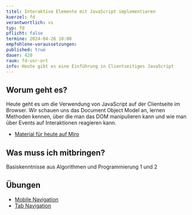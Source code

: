 ```yaml
---
titel: Interaktive Elemente mit JavaScript implementieren
kuerzel: fd
verantwortlich: vs
typ: fd
pflicht: false
termine: 2024-04-26 10:00
empfohlene-voraussetzungen: 
published: true
dauer: 420
raum: fd-vor-ort
info: Heute gibt es eine Einführung in Clientseitiges JavaScript
---
```


## Worum geht es?
Heute geht es um die Verwendung von JavaScript auf der Clientseite im Browser. Wir schauen uns das Document Object Model an, lernen  Methoden kennen, über die man das DOM manipulieren kann und wie man über Events auf Interaktionen reagieren kann.
- [Material für heute auf Miro](https://miro.com/app/board/o9J_lJoMH-4=/?moveToWidget=3458764554701151839&cot=14)

<!-- - [Wie ist JavaScript entstanden und wie sieht die Entwicklung von JS aus?](https://www.jetbrains.com/de-de/lp/javascript-25/)
- [Was ist JavaScript und wie verwende ich es Clientseitig](https://developer.mozilla.org/de/docs/Learn/JavaScript/First_steps/What_is_JavaScript)?
- [Was ist der Unterschied zwischen var, let und const?](https://www.freecodecamp.org/news/var-let-and-const-whats-the-difference/)
- [Was ist das Document Object Model?](https://www.javascripttutorial.net/javascript-dom/document-object-model-in-javascript/)
- [Wie können Element übere das DOM selektiert werden?](https://www.javascripttutorial.net/javascript-dom/javascript-queryselector/)
- [Wie können HTML Attribute abgefragt und gesetzt werden?](https://www.javascripttutorial.net/javascript-dom/html-attributes-dom-object-properties/)
- [Was sind Events und Eventhandler?](https://www.javascripttutorial.net/javascript-dom/javascript-events/)
- [Was sind JavaScript Page Load Events und wofür benötigt man diese?](https://www.javascripttutorial.net/javascript-dom/javascript-page-load-events/)
- [Wie kann man auf Events reagieren?](https://www.javascripttutorial.net/javascript-dom/handling-events-in-javascript/) -->

## Was muss ich mitbringen?
Basiskenntnisse aus Algorithmen und Programmierung 1 und 2

<!--## Weiteres Material

- [Introduction - JavaScript](https://developer.mozilla.org/en-US/docs/Web/JavaScript/Guide/Introduction)
- [Introduction to events](https://developer.mozilla.org/en-US/docs/Learn/JavaScript/Building_blocks/Events)
- [Intersection Observer API](https://developer.mozilla.org/en-US/docs/Web/API/Intersection_Observer_API)
- [Element Web API](https://developer.mozilla.org/en-US/docs/Web/API/Element)-->

## Übungen
- [Mobile Navigation](/mi-bachelor-webdevelopment/assignments/fd-04-js-mobile-navigation/)
- [Tab Navigation](/mi-bachelor-webdevelopment/assignments/fd-04-js-tab-navigation/)
